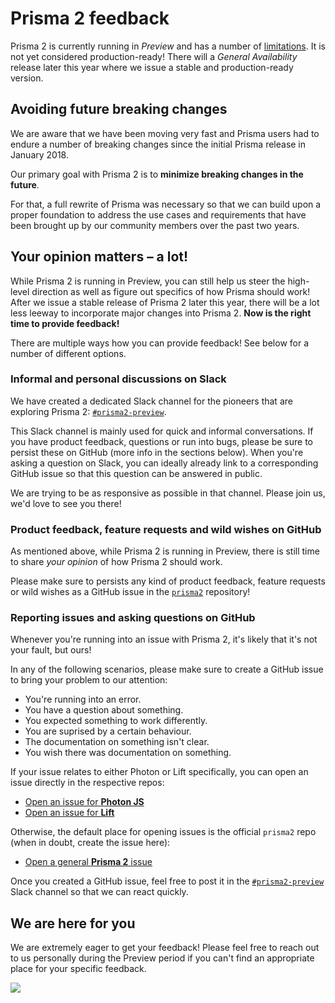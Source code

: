 # Prisma 2 feedback

Prisma 2 is currently running in _Preview_ and has a number of [limitations](./limitations.md). It is not yet considered production-ready! There will a _General Availability_ release later this year where we issue a stable and production-ready version.

## Avoiding future breaking changes

We are aware that we have been moving very fast and Prisma users had to endure a number of breaking changes since the initial Prisma release in January 2018. 

Our primary goal with Prisma 2 is to **minimize breaking changes in the future**. 

For that, a full rewrite of Prisma was necessary so that we can build upon a proper foundation to address the use cases and requirements that have been brought up by our community members over the past two years.

## Your opinion matters – a lot!

While Prisma 2 is running in Preview, you can still help us steer the high-level direction as well as figure out specifics of how Prisma should work! After we issue a stable release of Prisma 2 later this year, there will be a lot less leeway to incorporate major changes into Prisma 2. **Now is the right time to provide feedback!** 

There are multiple ways how you can provide feedback! See below for a number of different options.

### Informal and personal discussions on Slack

We have created a dedicated Slack channel for the pioneers that are exploring Prisma 2: [`#prisma2-preview`](https://prisma.slack.com/messages/CKQTGR6T0/). 

This Slack channel is mainly used for quick and informal conversations. If you have product feedback, questions or run into bugs, please be sure to persist these on GitHub (more info in the sections below). When you're asking a question on Slack, you can ideally already link to a corresponding GitHub issue so that this question can be answered in public.

We are trying to be as responsive as possible in that channel. Please join us, we'd love to see you there!

### Product feedback, feature requests and wild wishes on GitHub

As mentioned above, while Prisma 2 is running in Preview, there is still time to share _your opinion_ of how Prisma 2 should work.

Please make sure to persists any kind of product feedback, feature requests or wild wishes as a GitHub issue in the [`prisma2`](https://github.com/prisma/prisma2) repository!

### Reporting issues and asking questions on GitHub

Whenever you're running into an issue with Prisma 2, it's likely that it's not your fault, but ours! 

In any of the following scenarios, please make sure to create a GitHub issue to bring your problem to our attention:

- You're running into an error.
- You have a question about something.
- You expected something to work differently.
- You are suprised by a certain behaviour.
- The documentation on something isn't clear.
- You wish there was documentation on something.

If your issue relates to either Photon or Lift specifically, you can open an issue directly in the respective repos:

- [Open an issue for **Photon JS**](https://github.com/prisma/photonjs/issues/new)
- [Open an issue for **Lift**](https://github.com/prisma/lift/issues/new)

Otherwise, the default place for opening issues is the official `prisma2` repo (when in doubt, create the issue here):

- [Open a general **Prisma 2** issue](https://github.com/prisma/prisma2/issues/new)

Once you created a GitHub issue, feel free to post it in the [`#prisma2-preview`](https://prisma.slack.com/messages/CKQTGR6T0/) Slack channel so that we can react quickly.

## We are here for you

We are extremely eager to get your feedback! Please feel free to reach out to us personally during the Preview period if you can't find an appropriate place for your specific feedback.

<a href="mailto:burk@prisma.io?subject=Prisma 2 Feedback"><img src="https://pbs.twimg.com/profile_images/938876572802650112/owTdBnzU_400x400.jpg"></a>

